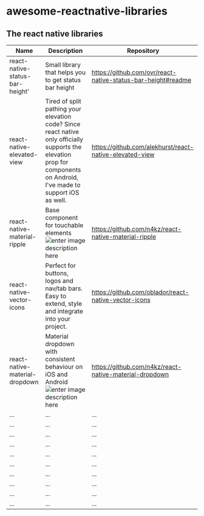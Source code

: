 # awesome-reactnative-libraries

## The react native libraries

|            Name    |Description               |Repository                        |
|------------------|-------------------------------|-----------------------------|
|react-native-status-bar-height'|Small library that helps you to get status bar height            |https://github.com/ovr/react-native-status-bar-height#readme           |
|react-native-elevated-view       |Tired of split pathing your elevation code?  Since react native only officially supports the elevation prop for <View> components on Android, I've made <ElevatedView> to support iOS as well.        |https://github.com/alekhurst/react-native-elevated-view    |
|react-native-material-ripple         |Base component for touchable elements    ![enter image description here](https://cloud.githubusercontent.com/assets/2055622/24832328/459afaf0-1cb6-11e7-975d-accedb67a716.gif)  |https://github.com/n4kz/react-native-material-ripple     |
|react-native-vector-icons       |Perfect for buttons, logos and nav/tab bars. Easy to extend, style and integrate into your project.          |https://github.com/oblador/react-native-vector-icons    |
|react-native-material-dropdown         |Material dropdown with consistent behaviour on iOS and Android ![enter image description here](https://user-images.githubusercontent.com/2055622/27727487-591a807a-5d87-11e7-89f6-f31a442db0c6.gif )| https://github.com/n4kz/react-native-material-dropdown    |
|...         |...          |...      |
|...         |...          |...      |
|...         |...          |...      |
|...         |...          |...      |
|...         |...          |...      |
|...         |...          |...      |
|...         |...          |...      |
|...         |...          |...      |
|...         |...          |...      |
|...         |...          |...      |
